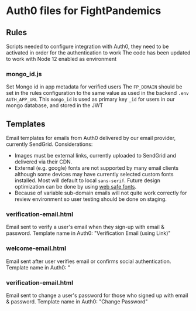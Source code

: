 # Auth0 files for FightPandemics


## Rules 
Scripts needed to configure integration with Auth0, they need to be activated in order for the authentication to work
The code has been updated to work with Node 12 enabled as environment

### mongo_id.js
Set Mongo id in app metadata for verified users
The `FP_DOMAIN` should be set in the rules configuration to the same value as used in the backend `.env AUTH_APP_URL`
This `mongo_id` is used as primary key `_id` for users in our mongo database, and stored in the JWT


## Templates
Email templates for emails from Auth0 delivered by our email provider, currently SendGrid. Considerations:

* Images must be external links, currently uploaded to SendGrid and delivered via their CDN.
* External (e.g. google) fonts are not supported by many email clients although some devices may have currently selected custom fonts installed. Most will default to local `sans-serif`. Future design optimization can be done by using [web safe fonts](https://blog.hubspot.com/website/web-safe-html-css-fonts).
* Because of variable sub-domain emails will not quite work correctly for review environment so user testing should be done on staging. 

### verification-email.html

Email sent to verify a user's email when they sign-up with email & password. Template name in Auth0: "Verification Email (using Link)"

### welcome-email.html

Email sent after user verifies email or confirms social authentication. Template name in Auth0: "

### verification-email.html

Email sent to change a user's password for those who signed up with email & password. Template name in Auth0: "Change Password"